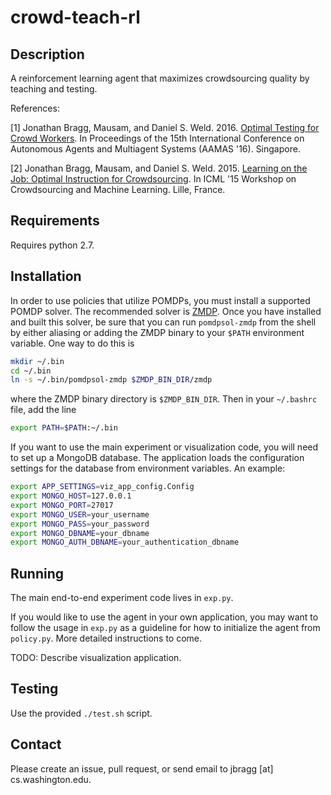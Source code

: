 # crowd-teach-rl

## Description

A reinforcement learning agent that maximizes crowdsourcing quality by teaching and testing.

References:

[1] Jonathan Bragg, Mausam, and Daniel S. Weld. 2016. [Optimal Testing for Crowd Workers](https://www.cs.washington.edu/ai/pubs/bragg-aamas16.pdf). In Proceedings of the 15th International Conference on Autonomous Agents and Multiagent Systems (AAMAS '16). Singapore.

[2] Jonathan Bragg, Mausam, and Daniel S. Weld. 2015. [Learning on the Job: Optimal Instruction for Crowdsourcing](https://www.cs.washington.edu/ai/pubs/bragg-icml15.pdf). In ICML '15 Workshop on Crowdsourcing and Machine Learning. Lille, France.

## Requirements

Requires python 2.7.

## Installation

In order to use policies that utilize POMDPs, you must install a supported POMDP solver. The recommended solver is [ZMDP](https://github.com/trey0/zmdp). Once you have installed and built this solver, be sure that you can run `pomdpsol-zmdp` from the shell by either aliasing or adding the ZMDP binary to your `$PATH` environment variable. One way to do this is
```bash
mkdir ~/.bin
cd ~/.bin
ln -s ~/.bin/pomdpsol-zmdp $ZMDP_BIN_DIR/zmdp
```
where the ZMDP binary directory is `$ZMDP_BIN_DIR`. Then in your `~/.bashrc` file, add the line
```bash
export PATH=$PATH:~/.bin
```

If you want to use the main experiment or visualization code, you will need to set up a MongoDB database.
The application loads the configuration settings for the database from environment variables. An example:
```bash
export APP_SETTINGS=viz_app_config.Config
export MONGO_HOST=127.0.0.1
export MONGO_PORT=27017
export MONGO_USER=your_username
export MONGO_PASS=your_password
export MONGO_DBNAME=your_dbname
export MONGO_AUTH_DBNAME=your_authentication_dbname
```

## Running

The main end-to-end experiment code lives in `exp.py`.

If you would like to use the agent in your own application, you may want to follow the usage in `exp.py` as a guideline for how to initialize the agent from `policy.py`. More detailed instructions to come.

TODO: Describe visualization application.

## Testing

Use the provided `./test.sh` script.

## Contact

Please create an issue, pull request, or send email to jbragg [at] cs.washington.edu.

